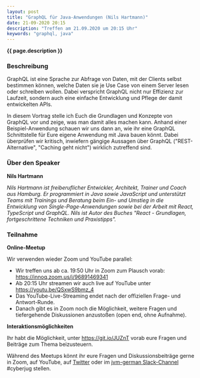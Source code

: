 ```yaml
---
layout: post
title: "GraphQL für Java-Anwendungen (Nils Hartmann)"
date: 21-09-2020 20:15
description: "Treffen am 21.09.2020 um 20:15 Uhr"
keywords: "graphql, java"
---
```


<b>{{ page.description }}</b>


### Beschreibung

GraphQL ist eine Sprache zur Abfrage von Daten, mit der Clients selbst bestimmen können, welche Daten sie je Use Case von einem Server lesen oder schreiben wollen. Dabei verspricht GraphQL nicht nur Effizienz zur Laufzeit, sondern auch eine einfache Entwicklung und Pflege der damit entwickelten APIs.

In diesem Vortrag stelle ich Euch die Grundlagen und Konzepte von GraphQL vor und zeige, was man damit alles machen kann. Anhand einer Beispiel-Anwendung schauen wir uns dann an, wie ihr eine GraphQL Schnittstelle für Eure eigene Anwendung mit Java bauen könnt. Dabei überprüfen wir kritisch, inwiefern gängige Aussagen über GraphQL ("REST-Alternative", "Caching geht nicht") wirklich zutreffend sind.


### Über den Speaker

**Nils Hartmann**  <a href="https://twitter.com/nilshartmann"><i class="fa fa-twitter"></i></a>

*Nils Hartmann ist freiberuflicher Entwickler, Architekt, Trainer und Coach aus Hamburg. Er programmiert in Java sowie JavaScript und unterstützt Teams mit Trainings und Beratung beim Ein- und Umstieg in die Entwicklung von Single-Page-Anwendungen sowie bei der Arbeit mit React, TypeScript und GraphQL. Nils ist Autor des Buches "React - Grundlagen, fortgeschrittene Techniken und Praxistipps".*


### Teilnahme

**Online-Meetup**  

Wir verwenden wieder Zoom und YouTube parallel:	

- Wir treffen uns ab ca. 19:50 Uhr in Zoom zum Plausch vorab: <https://innoq.zoom.us/j/96891469341>
- Ab 20:15 Uhr streamen wir auch live auf YouTube unter <https://youtu.be/QSxwS9bmz_4>
- Das YouTube-Live-Streaming endet nach der offiziellen Frage- und Antwort-Runde.	
- Danach gibt es in Zoom noch die Möglichkeit, weitere Fragen und tiefergehende Diskussionen anzustoßen (open end, ohne Aufnahme).  

**Interaktionsmöglichkeiten**  	

Ihr habt die Möglichkeit, unter <https://git.io/JUZnT> vorab eure Fragen und Beiträge zum Thema beizusteuern.	

Während des Meetups könnt ihr eure Fragen und Diskussionsbeiträge gerne in Zoom, auf YouTube, auf [Twitter](https://twitter.com/cyberjug) oder im [jvm-german Slack-Channel](https://slackin-jvm-german.herokuapp.com/) #cyberjug stellen.
